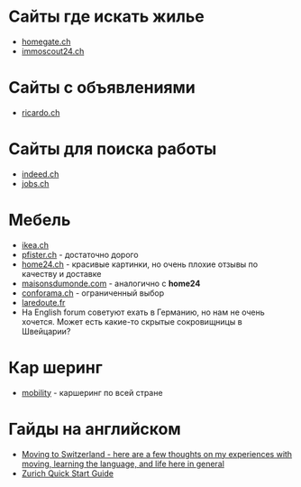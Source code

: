 # Сайты где искать жилье
* [homegate.ch](http://homegate.ch)
* [immoscout24.ch](http://immoscout24.ch)

# Сайты с объявлениями
* [ricardo.ch](http://ricardo.ch)

# Сайты для поиска работы
* [indeed.ch](http://indeed.ch)
* [jobs.ch](http://jobs.ch)

# Мебель
* [ikea.ch](http://ikea.ch)
* [pfister.ch](http://pfister.ch) - достаточно дорого
* [home24.ch](http://home24.ch) - красивые картинки, но очень плохие отзывы по качеству и доставке
* [maisonsdumonde.com](http://maisonsdumonde.com) - аналогично с **home24**
* [conforama.ch](http://conforama.ch) - ограниченный выбор
* [laredoute.fr](http://laredoute.fr)
* На English forum советуют ехать в Германию, но нам не очень хочется. Может есть какие-то скрытые сокровищницы в Швейцарии?

# Кар шеринг
* [mobility](mobility.ch) - каршеринг по всей стране

# Гайды на английском
* [Moving to Switzerland - here are a few thoughts on my experiences with moving, learning the language, and life here in general](https://www.reddit.com/r/askswitzerland/comments/7nvfhd/answer_moving_to_switzerland_here_are_a_few/)
* [Zurich Quick Start Guide](https://bit.ly/zurichquickstart)
